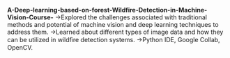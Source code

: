  **A-Deep-learning-based-on-forest-Wildfire-Detection-in-Machine-Vision-Course-**
->Explored the challenges associated with traditional methods and potential of machine vision and deep learning techniques to address them.
->Learned about different types of image data and how they can be utilized in wildﬁre detection systems.
->Python IDE, Google Collab, OpenCV.
